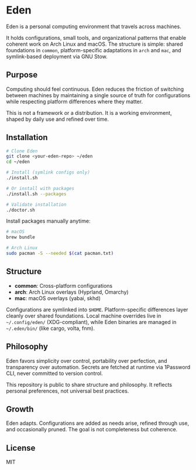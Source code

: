 # Eden

Eden is a personal computing environment that travels across machines.

It holds configurations, small tools, and organizational patterns that enable coherent work on Arch Linux and macOS. The structure is simple: shared foundations in `common`, platform-specific adaptations in `arch` and `mac`, and symlink-based deployment via GNU Stow.

## Purpose

Computing should feel continuous. Eden reduces the friction of switching between machines by maintaining a single source of truth for configurations while respecting platform differences where they matter.

This is not a framework or a distribution. It is a working environment, shaped by daily use and refined over time.

## Installation

```bash
# Clone Eden
git clone <your-eden-repo> ~/eden
cd ~/eden

# Install (symlink configs only)
./install.sh

# Or install with packages
./install.sh --packages

# Validate installation
./doctor.sh
```

Install packages manually anytime:
```bash
# macOS
brew bundle

# Arch Linux
sudo pacman -S --needed $(cat pacman.txt)
```

## Structure

- **common**: Cross-platform configurations
- **arch**: Arch Linux overlays (Hyprland, Omarchy)
- **mac**: macOS overlays (yabai, skhd)

Configurations are symlinked into `$HOME`. Platform-specific differences layer cleanly over shared foundations. Local machine overrides live in `~/.config/eden/` (XDG-compliant), while Eden binaries are managed in `~/.eden/bin/` (like cargo, volta, fnm).

## Philosophy

Eden favors simplicity over control, portability over perfection, and transparency over automation. Secrets are fetched at runtime via 1Password CLI, never committed to version control.

This repository is public to share structure and philosophy. It reflects personal preferences, not universal best practices.

## Growth

Eden adapts. Configurations are added as needs arise, refined through use, and occasionally pruned. The goal is not completeness but coherence.

## License

MIT
